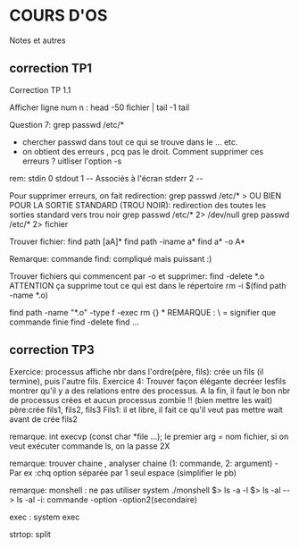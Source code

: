# COURS D'OS

Notes et autres 




## correction TP1





Correction
TP 1.1

Afficher ligne num n :
head -50 fichier | tail -1
tail


Question 7:
grep passwd /etc/*
- chercher passwd dans tout ce qui se trouve dans le ... etc.
- on obtient des erreurs , pcq pas le droit.
Comment supprimer ces erreurs ?
uitliser l'option -s

rem:
stdin 0
stdout 1  -- Associés à l'écran
stderr 2  --

Pour supprimer erreurs, on fait redirection: 
grep passwd /etc/* >
OU BIEN POUR LA SORTIE STANDARD (TROU NOIR): redirection des toutes les sorties standard vers trou noir
grep passwd /etc/* 2> /dev/null
grep passwd /etc/* 2> fichier


Trouver fichier:
find path [aA]*
find path -iname a*
find a* -o A*

Remarque: commande find: compliqué mais puissant :)


Trouver fichiers qui commencent par -o et supprimer:
find -delete *.o    ATTENTION ça supprime tout ce qui est dans le répertoire
rm -i $(find path -name *.o)

find path -name "*.o" -type f -exec rm {} \*        REMARQUE : \ = signifier que commande finie
find 			      -delete
find ...








## correction TP3


Exercice:
processus affiche nbr dans l'ordre(père, fils):
crée un fils (il termine), puis l'autre fils.
Exercice 4:
Trouver façon élégante decréer lesfils 
montrer qu'il y a des relations entre des processus.
A la fin, il faut le bon nbr de processus crées et aucun processus zombie !! (bien mettre les wait)
père:crée fils1, fils2, fils3
Fils1: il et libre, il fait ce qu'il veut
pas mettre wait avant de crée fils2






remarque:
int execvp (const char *file ...);
le premier arg = nom fichier, si on veut exécuter commande ls, on la passe 2X



remarque: trouver chaine , analyser chaine
(1: commande, 2: argument)
-Par ex :chq option séparée par 1 seul espace (simplifier le pb)


remarque: monshell : ne pas utiliser system
./monshell
$> ls -a -l
$> ls -al		--> ls -al -i: commande -option -option2(secondaire)


exec : 
system exec


strtop: split

